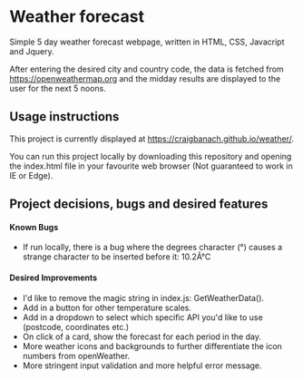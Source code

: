 # Weather forecast

Simple 5 day weather forecast webpage, written in HTML, CSS, Javacript and Jquery.

After entering the desired city and country code, the data is fetched from https://openweathermap.org and the midday results are displayed to the user for the next 5 noons.

## Usage instructions

This project is currently displayed at https://craigbanach.github.io/weather/.

You can run this project locally by downloading this repository and opening the index.html file in your favourite web browser (Not guaranteed to work in IE or Edge).

## Project decisions, bugs and desired features

#### Known Bugs

 - If run locally, there is a bug where the degrees character (°) causes a strange character to be inserted before it: 10.2Â°C

#### Desired Improvements

 - I'd like to remove the magic string in index.js: GetWeatherData().
 - Add in a button for other temperature scales.
 - Add in a dropdown to select which specific API you'd like to use (postcode, coordinates etc.)
 - On click of a card, show the forecast for each period in the day.
 - More weather icons and backgrounds to further differentiate the icon numbers from openWeather.
 - More stringent input validation and more helpful error message.
